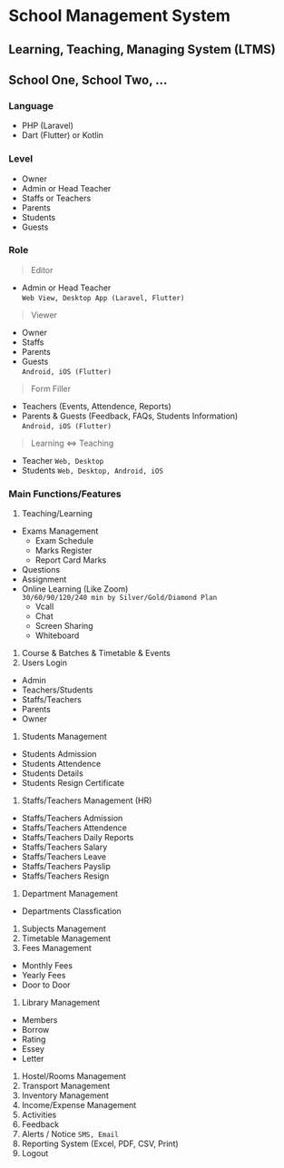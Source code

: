 # School Management System
## Learning, Teaching, Managing System (LTMS)
## School One, School Two, ...

### Language
* PHP (Laravel)
* Dart (Flutter) or Kotlin

### Level
* Owner
* Admin or Head Teacher
* Staffs or Teachers
* Parents
* Students
* Guests  

### Role
> Editor  
* Admin or Head Teacher  
  `Web View, Desktop App (Laravel, Flutter)`

> Viewer
* Owner
* Staffs
* Parents
* Guests   
  `Android, iOS (Flutter)`

> Form Filler
* Teachers (Events, Attendence, Reports)
* Parents & Guests (Feedback, FAQs, Students Information)  
  `Android, iOS (Flutter)`

> Learning <=> Teaching
* Teacher `Web, Desktop`  
* Students `Web, Desktop, Android, iOS`

### Main Functions/Features
1. Teaching/Learning
  * Exams Management
    - Exam Schedule
    - Marks Register
    - Report Card Marks
  * Questions
  * Assignment
  * Online Learning (Like Zoom)  
      `30/60/90/120/240 min by Silver/Gold/Diamond Plan`
    - Vcall
    - Chat
    - Screen Sharing
    - Whiteboard
1. Course & Batches & Timetable & Events
1. Users Login
  * Admin
  * Teachers/Students
  * Staffs/Teachers
  * Parents
  * Owner
1. Students Management
  * Students Admission
  * Students Attendence
  * Students Details
  * Students Resign Certificate
1. Staffs/Teachers Management (HR)
  * Staffs/Teachers Admission
  * Staffs/Teachers Attendence
  * Staffs/Teachers Daily Reports
  * Staffs/Teachers Salary
  * Staffs/Teachers Leave
  * Staffs/Teachers Payslip
  * Staffs/Teachers Resign
1. Department Management
  * Departments Classfication
1. Subjects Management
1. Timetable Management
1. Fees Management
  * Monthly Fees
  * Yearly Fees
  * Door to Door
1. Library Management
  * Members
  * Borrow
  * Rating
  * Essey
  * Letter
1. Hostel/Rooms Management
1. Transport Management
1. Inventory Management
1. Income/Expense Management
1. Activities
1. Feedback
1. Alerts / Notice
  `SMS, Email`
1. Reporting System (Excel, PDF, CSV, Print)
1. Logout
